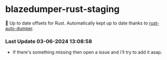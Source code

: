 # blazedumper-rust-staging

🚀 Up to date offsets for Rust. Automatically kept up to date thanks to [rust-auto-dumper](https://github.com/Akandesh/rust-auto-dumper).


### Last Update 03-06-2024 13:08:58
- If there's something missing then open a issue and i'll try to add it asap.